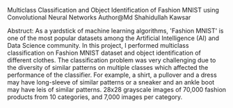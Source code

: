 Multiclass Classification and Object Identification of Fashion MNIST using Convolutional Neural Networks
Author@Md Shahidullah Kawsar

Abstruct: As a yardstick of machine learning algorithms, 'Fashion MNIST' is one of the most popular datasets among the Artificial Intelligence (AI) and Data Science community. In this project, I performed multiclass classification on Fashion MNIST dataset and object identification of different clothes. The classification problem was very challenging due to the diversity of similar patterns on multiple classes which affected the performance of the classifier. For example, a shirt, a pullover and a dress may have long-sleeve of similar patterns or a sneaker and an ankle boot may have leis of similar patterns. 28x28 grayscale images of 70,000 fashion products from 10 categories, and 7,000 images per category.
